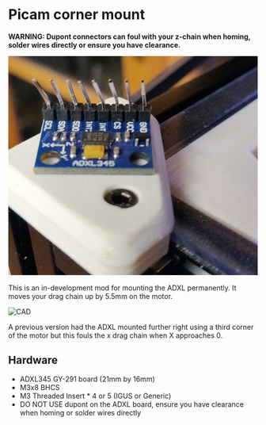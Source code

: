 # Picam corner mount

**WARNING: Dupont connectors can foul with your z-chain when homing, solder wires directly or ensure you have clearance.**

![The damage](Images/TheDamage.jpg)

This is an in-development mod for mounting the ADXL permanently. It moves your drag chain up by 5.5mm on the motor.

![CAD](Images/CAD.jpg)

A previous version had the ADXL mounted further right using a third corner of the motor but this fouls the x drag chain when X approaches 0.

## Hardware

- ADXL345 GY-291 board (21mm by 16mm)
- M3x8 BHCS
- M3 Threaded Insert * 4 or 5 (IGUS or Generic)
- DO NOT USE dupont on the ADXL board, ensure you have clearance when homing or solder wires directly
